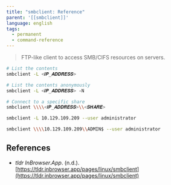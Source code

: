 ```yaml
---
title: "smbclient: Reference"
parent: '[[smbclient]]'
language: english
tags:
  - permanent
  - command-reference
---
```



> FTP-like client to access SMB/CIFS resources on servers.

```bash
# List the contents
smbclient -L <𝑰𝑷_𝑨𝑫𝑫𝑹𝑬𝑺𝑺>

# List the contents anonymously
smbclient -L <𝑰𝑷_𝑨𝑫𝑫𝑹𝑬𝑺𝑺> -N

# Connect to a specific share
smbclient \\\\<𝑰𝑷_𝑨𝑫𝑫𝑹𝑬𝑺𝑺>\\<𝑺𝑯𝑨𝑹𝑬>

smbclient -L 10.129.109.209 --user administrator

smbclient \\\\10.129.109.209\\ADMIN$ --user administrator
```

## References

- _tldr InBrowser.App_. (n.d.). [https://tldr.inbrowser.app/pages/linux/smbclient](https://tldr.inbrowser.app/pages/linux/smbclient)
